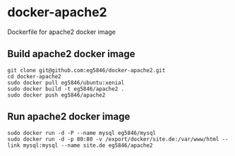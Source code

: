 # docker-apache2
Dockerfile for apache2 docker image

## Build apache2 docker image
```
git clone git@github.com:eg5846/docker-apache2.git
cd docker-apache2
sudo docker pull eg5846/ubuntu:xenial
sudo docker build -t eg5846/apache2 .
sudo docker push eg5846/apache2
```

## Run apache2 docker image
```
sudo docker run -d -P --name mysql eg5846/mysql
sudo docker run -d -p 80:80 -v /export/docker/site.de:/var/www/html --link mysql:mysql --name site.de eg5846/apache2
```
